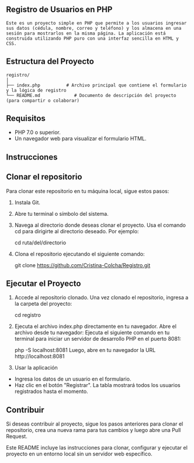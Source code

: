 ## Registro de Usuarios en PHP
    Este es un proyecto simple en PHP que permite a los usuarios ingresar sus datos (cédula, nombre, correo y teléfono) y los almacena en una sesión para mostrarlos en la misma página. La aplicación está construida utilizando PHP puro con una interfaz sencilla en HTML y CSS.

## Estructura del Proyecto

    registro/
    │
    ├── index.php          # Archivo principal que contiene el formulario y la lógica de registro
    └── README.md             # Documento de descripción del proyecto (para compartir o colaborar)
## Requisitos
- PHP 7.0 o superior.
- Un navegador web para visualizar el formulario HTML.
## Instrucciones
  
##  Clonar el repositorio
Para clonar este repositorio en tu máquina local, sigue estos pasos:
1. Instala Git.
2. Abre tu terminal o símbolo del sistema.
3. Navega al directorio donde deseas clonar el proyecto. Usa el comando cd para dirigirte al directorio deseado. Por ejemplo:

    cd ruta/del/directorio
4. Clona el repositorio ejecutando el siguiente comando:

    git clone https://github.com/Cristina-Colcha/Registro.git
##  Ejecutar el Proyecto
1. Accede al repositorio clonado. Una vez clonado el repositorio, ingresa a la carpeta del proyecto:

    cd registro
2. Ejecuta el archivo index.php directamente en tu navegador. Abre el archivo desde tu navegador:
Ejecuta el siguiente comando en tu terminal para iniciar un servidor de desarrollo PHP en el puerto 8081:

    php -S localhost:8081
    Luego, abre en tu navegador la URL http://localhost:8081

3. Usar la aplicación
-  Ingresa los datos de un usuario en el formulario.
-  Haz clic en el botón "Registrar".
La tabla mostrará todos los usuarios registrados hasta el momento.
## Contribuir
Si deseas contribuir al proyecto, sigue los pasos anteriores para clonar el repositorio, crea una nueva rama para tus cambios y luego abre una Pull Request.


Este README incluye las instrucciones para clonar, configurar y ejecutar el proyecto en un entorno local sin un servidor web específico.